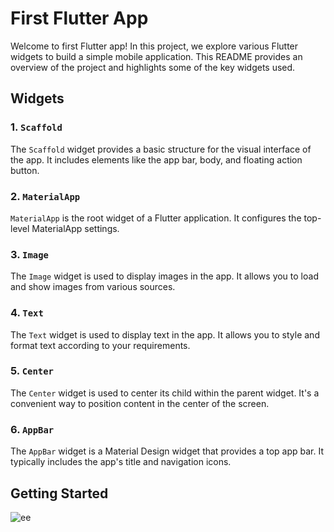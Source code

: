 # First Flutter App

Welcome to first Flutter app! In this project, we explore various Flutter widgets to build a simple mobile application. This README provides an overview of the project and highlights some of the key widgets used.

## Widgets 

### 1. `Scaffold`

The `Scaffold` widget provides a basic structure for the visual interface of the app. It includes elements like the app bar, body, and floating action button.

### 2. `MaterialApp`

`MaterialApp` is the root widget of a Flutter application. It configures the top-level MaterialApp settings.

### 3. `Image`

The `Image` widget is used to display images in the app. It allows you to load and show images from various sources.

### 4. `Text`

The `Text` widget is used to display text in the app. It allows you to style and format text according to your requirements.

### 5. `Center`

The `Center` widget is used to center its child within the parent widget. It's a convenient way to position content in the center of the screen.

### 6. `AppBar`

The `AppBar` widget is a Material Design widget that provides a top app bar. It typically includes the app's title and navigation icons.

## Getting Started


![ee](https://github.com/user-attachments/assets/24fe49be-6a44-46fd-8a73-ce3f2db99103)

